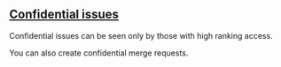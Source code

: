 ## [Confidential issues](https://docs.gitlab.com/ee/user/project/issues/confidential_issues.html)

Confidential issues can be seen only by those with high ranking access.  

You can also create confidential merge requests.  
